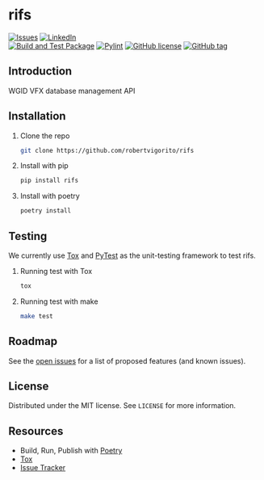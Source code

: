 # rifs
[![Issues](https://img.shields.io/github/issues/robertvigorito/rifs.svg?style=for-the-badge)](https://github.com/robertvigorito/rifs/issues)
[![LinkedIn](https://img.shields.io/badge/-LinkedIn-black.svg?style=for-the-badge&logo=linkedin&colorB=555)](https://linkedin.com/in/robvigorito)\
[![Build and Test Package](https://github.com/robertvigorito/py-rifs/actions/workflows/python-build.yml/badge.svg)](https://github.com/robertvigorito/py-rifs/actions/workflows/python-build.yml)
[![Pylint](https://github.com/robertvigorito/py-rifs/actions/workflows/pylint.yml/badge.svg)](https://github.com/robertvigorito/py-rifs/actions/workflows/pylint.yml)
[![GitHub license](https://img.shields.io/github/license/robertvigorito/rifs.svg)](https://github.com/robertvigorito/rifs/main/LICENSE)
[![GitHub tag](https://img.shields.io/github/v/tag/robertvigorito/rifs?label=Version)](https://github.com/robertvigorito/rifs/releases)
## Introduction
WGID VFX database management API 

## Installation
1. Clone the repo
   ```sh
   git clone https://github.com/robertvigorito/rifs
   ```
2. Install with pip
   ```sh
   pip install rifs
   ```
3. Install with poetry
    ```sh
    poetry install
    ```
## Testing
We currently use [Tox](https://tox.readthedocs.io/en/latest/) and [PyTest](https://docs.pytest.org/en/stable/) as the unit-testing framework to test rifs.
1. Running test with Tox
    ```sh
    tox
    ```
2. Running test with make
    ```sh
    make test
    ```

## Roadmap
See the [open issues](https://github.com/robertvigorito/rifs/issues) for a list of proposed features (and known issues).

## License
Distributed under the MIT license. See `LICENSE` for more information.

## Resources
* Build, Run, Publish with [Poetry](https://python-poetry.org/)
* [Tox](https://tox.readthedocs.io/en/latest/)
* [Issue Tracker](https://github.com/robertvigorito/rifs/issues)


[contributors-shield]: https://img.shields.io/github/contributors/github_username/repo.svg?style=for-the-badge
[contributors-url]: https://github.com/github_username/repo/graphs/contributors
[forks-shield]: https://img.shields.io/github/forks/github_username/repo.svg?style=for-the-badge
[forks-url]: https://github.com/github_username/repo/network/members
[stars-shield]: https://img.shields.io/github/stars/github_username/repo.svg?style=for-the-badge
[stars-url]: https://github.com/github_username/repo/stargazers

[//]: # (Can remove the top links, they are not needed in the README.md ^^ )
[issues-shield]: (https://img.shields.io/github/issues/robertvigorito/rifs.svg?style=for-the-badge)
[issues-url]: https://github.com/robertvigorito/rifs/issues
[license-shield]: (https://img.shields.io/github/license/robertvigorito/rifs.svg?style=for-the-badge)
[license-url]: https://github.com/robertvigorito/rifs/develop/LICENSE
[linkedin-shield]: https://img.shields.io/badge/-LinkedIn-black.svg?style=for-the-badge&logo=linkedin&colorB=555
[linkedin-url]: https://linkedin.com/in/robvigorito
